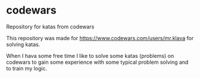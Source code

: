 # codewars

Repository for katas from codewars


This repository was made for https://www.codewars.com/users/mr.klava for solving katas.

When I hava some free time I like to solve some katas (problems) on codewars to gain some experience with some typical problem solving and to train my logic.

